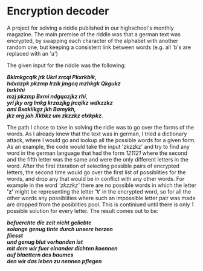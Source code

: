 # Encryption decoder

A project for solving a riddle published in our highschool's monthly magazine.
The main premise of the riddle was that a german text was encrypted, by swapping each character of the alphabet with another random one, but keeping a consistent link between words (e.g. all 'b's are replaced with an 'a')

The given input for the riddle was the following:

  ***Bklmkgcqik jrk Ukri zrcqi Pkxrkbik,<br/>
  hdxazpk pkzmp Irzik jmgcq mzhkgk Qkgukz<br/>
  lxrkhhi<br/>
  mzj pkzmp Bxmi ndgqazjkz rhi,<br/>
  yri jky org lmkg krzazjkg jrcqikz wdkzzkz<br/>
  aml Bxakiikgz jkh Bamykh,<br/>
  jkz org jah Xkbkz um zkzzkz elxkpkz.***

The path I chose to take in solving the ridle was to go over the forms of the words. As I already knew that the text was in german, I tried a dictionary attack, where I would go and lookup all the possible words for a given form. As an example, the code would take the input 'zkzzkz' and try to find any word in the german language that had the form *121121* where the second and the fifth letter was the same and were the only different letters in the word.
After the first itteration of selecting possible pairs of encrypted letters, the second time would go over the first list of possiblities for the words, and drop any that would be in conflict with any other words. For example in the word *'zkzzkz'* there are no possible words in which the letter **'z'** might be representing the letter **'t'** in the encrypted word, so for all the other words any possiblities where such an impossible letter pair was made are dropped from the posiblities pool. This is continiued until there is only 1 possible solution for every letter. The result comes out to be:

 ***befuerchte die zeit nicht geliebte <br/>
  solange genug tinte durch unsere herzen <br/>
  fliesst <br/>
  und genug blut vorhanden ist <br/>
  mit dem wir fuer einander dichten koennen <br/>
  auf blaettern des baumes <br/>
  den wir das leben zu nennen pflegen***


